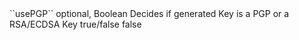 <tr>
<td>``usePGP``</td>
<td>optional, Boolean</td>
<td>Decides if generated Key is a PGP or a RSA/ECDSA Key</td>
<td>true/false</td>
<td>false</td>
</tr>
